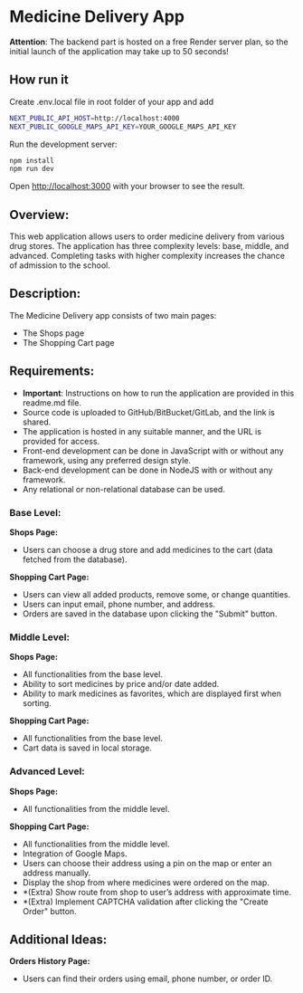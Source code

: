# Medicine Delivery App

**Attention**: The backend part is hosted on a free Render server plan, so the initial launch of the application may take up to 50 seconds!

## How run it

Create .env.local file in root folder of your app and add

```bash
NEXT_PUBLIC_API_HOST=http://localhost:4000
NEXT_PUBLIC_GOOGLE_MAPS_API_KEY=YOUR_GOOGLE_MAPS_API_KEY
```

Run the development server:

```bash
npm install
npm run dev
```

Open [http://localhost:3000](http://localhost:3000) with your browser to see the result.

## Overview:

This web application allows users to order medicine delivery from various drug stores. The application has three complexity levels: base, middle, and advanced. Completing tasks with higher complexity increases the chance of admission to the school.

## Description:

The Medicine Delivery app consists of two main pages:

- The Shops page
- The Shopping Cart page

## Requirements:

- **Important**: Instructions on how to run the application are provided in this readme.md file.
- Source code is uploaded to GitHub/BitBucket/GitLab, and the link is shared.
- The application is hosted in any suitable manner, and the URL is provided for access.
- Front-end development can be done in JavaScript with or without any framework, using any preferred design style.
- Back-end development can be done in NodeJS with or without any framework.
- Any relational or non-relational database can be used.

### Base Level:

**Shops Page:**

- Users can choose a drug store and add medicines to the cart (data fetched from the database).

**Shopping Cart Page:**

- Users can view all added products, remove some, or change quantities.
- Users can input email, phone number, and address.
- Orders are saved in the database upon clicking the "Submit" button.

### Middle Level:

**Shops Page:**

- All functionalities from the base level.
- Ability to sort medicines by price and/or date added.
- Ability to mark medicines as favorites, which are displayed first when sorting.

**Shopping Cart Page:**

- All functionalities from the base level.
- Cart data is saved in local storage.

### Advanced Level:

**Shops Page:**

- All functionalities from the middle level.

**Shopping Cart Page:**

- All functionalities from the middle level.
- Integration of Google Maps.
- Users can choose their address using a pin on the map or enter an address manually.
- Display the shop from where medicines were ordered on the map.
- \*(Extra) Show route from shop to user’s address with approximate time.
- \*(Extra) Implement CAPTCHA validation after clicking the "Create Order" button.

## Additional Ideas:

**Orders History Page:**

- Users can find their orders using email, phone number, or order ID.
